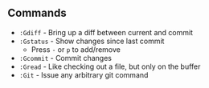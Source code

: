 ## Commands

* `:Gdiff` - Bring up a diff between current and commit
* `:Gstatus` - Show changes since last commit
    * Press `-` or `p` to add/remove
* `:Gcommit` - Commit changes
* `:Gread` - Like checking out a file, but only on the buffer
* `:Git` - Issue any arbitrary git command
